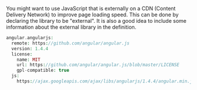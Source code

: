 You might want to use JavaScript that is externally on a CDN (Content Delivery Network) to improve page loading speed. This can be done by declaring the library to be "external". It is also a good idea to include some information about the external library in the definition.

```php
angular.angularjs:
  remote: https://github.com/angular/angular.js
  version: 1.4.4
  license:
    name: MIT
    url: https://github.com/angular/angular.js/blob/master/LICENSE
    gpl-compatible: true
  js:
    https://ajax.googleapis.com/ajax/libs/angularjs/1.4.4/angular.min.js: { type: external, minified: true }

```